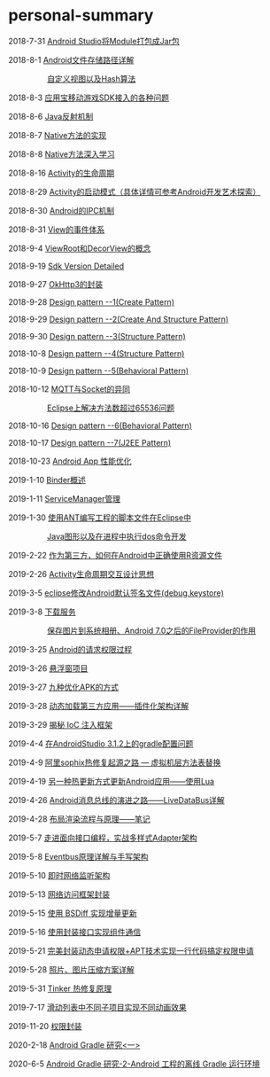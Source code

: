 # personal-summary
2018-7-31		<a href="https://github.com/Leezps/personal-summary/blob/master/2018-7-31/2018-7-31(Module%20change%20into%20Jar%20file).md">Android Studio将Module打包成Jar包</a>

2018-8-1		<a href="https://github.com/Leezps/personal-summary/blob/master/2018-8-1/2018-8-1(Android%20device%20and%20sdcard%20paths%20details).md">Android文件存储路径详解</a>

&emsp;&emsp;&emsp;&emsp;&emsp;<a href="https://github.com/Leezps/personal-summary/blob/master/2018-8-1/2018-8-1(Blog%20scan%20summary).md">自定义视图以及Hash算法</a>

2018-8-3		<a href="https://github.com/Leezps/personal-summary/blob/master/2018-8-3/2018-8-3(Eclipse%20various%20question%20about%20YSDK).md">应用宝移动游戏SDK接入的各种问题</a>

2018-8-6		<a href="https://github.com/Leezps/personal-summary/blob/master/2018-8-6/2018-8-6(Blog%20scan%20summary).md">Java反射机制</a>

2018-8-7		<a href="https://github.com/Leezps/personal-summary/blob/master/2018-8-7/2018-8-7(How%20to%20implement%20the%20native%20method).md">Native方法的实现</a>

2018-8-8		<a href="https://github.com/Leezps/personal-summary/blob/master/2018-8-8/2018-8-8(Native%20method%20in-depth%20study).md">Native方法深入学习</a>

2018-8-16		<a href="https://github.com/Leezps/personal-summary/blob/master/2018-8-16/2018-8-16(Activity%20life%20cycle).md">Activity的生命周期</a>

2018-8-29		<a href="https://github.com/Leezps/personal-summary/blob/master/2018-8-29/2018-8-29(Activity%20Launch%20Mode).md">Activity的启动模式（具体详情可参考Android开发艺术探索）</a>

2018-8-30		<a href="https://github.com/Leezps/personal-summary/blob/master/2018-8-30/2018-8-30(Android%20IPC%20Mechanism).md">Android的IPC机制</a>

2018-8-31		<a href="https://github.com/Leezps/personal-summary/blob/master/2018-8-31/2018-8-31(View%20Event%20System).md">View的事件体系</a>

2018-9-4		<a href="https://github.com/Leezps/personal-summary/blob/master/2018-9-4/2018-9-4(First%20known%20working%20principle%20of%20view).md">ViewRoot和DecorView的概念</a>

2018-9-19		<a href="https://github.com/Leezps/personal-summary/blob/master/2018-9-19/2018-9-19(Sdk%20Version%20Detailed).md">Sdk Version Detailed</a>

2018-9-27		<a href="https://github.com/Leezps/personal-summary/blob/master/2018-9-27/2018-9-27(The%20problems%20of%20encapsulating%20okHttp).md">OkHttp3的封装</a>

2018-9-28		<a href="https://github.com/Leezps/personal-summary/blob/master/2018-9-28/2018-9-28(Design%20pattern%20--1).md">Design pattern --1(Create Pattern)</a>

2018-9-29		<a href="https://github.com/Leezps/personal-summary/blob/master/2018-9-29/2018-9-29(Design%20pattern%20--2).md">Design pattern --2(Create And Structure Pattern)</a>

2018-9-30		<a href="https://github.com/Leezps/personal-summary/blob/master/2018-9-30/2018-9-30(Design%20pattern%20--3).md">Design pattern --3(Structure Pattern)</a>

2018-10-8		<a href="https://github.com/Leezps/personal-summary/blob/master/2018-10-8/2018-10-8(Design%20pattern%20--4).md">Design pattern --4(Structure Pattern)</a>

2018-10-9		<a href="https://github.com/Leezps/personal-summary/blob/master/2018-10-9/2018-10-9(Design%20pattern%20--5).md">Design pattern --5(Behavioral Pattern)</a>

2018-10-12		<a href="https://github.com/Leezps/personal-summary/blob/master/2018-10-12/2018-10-12(The%20similarities%20and%20differences%20of%20MQTT%20and%20Socket).md">MQTT与Socket的异同</a>

&emsp;&emsp;&emsp;&emsp;&emsp;<a href="https://github.com/Leezps/personal-summary/blob/master/2018-10-12/2018-10-12(The%20number%20of%20solutions%20on%20eclipse%20exceeds%2065536).md">Eclipse上解决方法数超过65536问题</a>
				
2018-10-16		<a href="https://github.com/Leezps/personal-summary/blob/master/2018-10-16/2018-10-16(Design%20pattern%20--6).md">Design pattern --6(Behavioral Pattern)</a>

2018-10-17		<a href="https://github.com/Leezps/personal-summary/blob/master/2018-10-17/2018-10-17(Design%20pattern%20--7).md">Design pattern --7(J2EE Pattern)</a>

2018-10-23		<a href="https://github.com/Leezps/personal-summary/blob/master/2018-10-23/2018-10-23(Android%20App%20Performance%20optimization).md">Android App 性能优化</a>

2019-1-10		<a href="https://github.com/Leezps/personal-summary/blob/master/2019-1-10/2019-1-10(Overview%20of%20the%20binder).md">Binder概述</a>

2019-1-11		<a href="https://github.com/Leezps/personal-summary/blob/master/2019-1-11/2019-1-11(ServiceManager%20Manager).md">ServiceManager管理</a>

2019-1-30		<a href="https://github.com/Leezps/personal-summary/blob/master/2019-1-30/2019-1-30(Use%20ant%20to%20write%20scripts%20for%20Android%20projects%20in%20eclipse).md">使用ANT编写工程的脚本文件在Eclipse中</a>

&emsp;&emsp;&emsp;&emsp;&emsp;<a href="https://github.com/Leezps/personal-summary/blob/master/2019-1-30/2019-1-30(Java%20graphics%20and%20process%20execution%20dos%20command%20development).md">Java图形以及在进程中执行dos命令开发</a>

2019-2-22		<a href="https://github.com/Leezps/personal-summary/blob/master/2019-2-22/2019-2-22(How%20to%20properly%20use%20R%20resource%20files%20as%20a%20third%20party).md">作为第三方，如何在Android中正确使用R资源文件</a>

2019-2-26		<a href="https://github.com/Leezps/personal-summary/blob/master/2019-2-26/2019-2-26(Activity%20life%20cycle%20interaction%20design).md">Activity生命周期交互设计思想</a>

2019-3-5		<a href="https://github.com/Leezps/personal-summary/blob/master/2019-3-5/2019-3-5(Eclipse%20to%20modify%20the%20Android%20default%20signature%20file).md">eclipse修改Android默认签名文件(debug.keystore)</a>

2019-3-8		<a href="https://github.com/Leezps/personal-summary/blob/master/2019-3-8/2019-3-8(All%20kinds%20of%20download%20Service).md">下载服务</a>

&emsp;&emsp;&emsp;&emsp;&emsp;<a href="https://github.com/Leezps/personal-summary/blob/master/2019-3-8/2019-3-8(Save%20image%20to%20system%20album%20And%20The%20role%20of%20FileProvider).md">保存图片到系统相册、Android 7.0之后的FileProvider的作用</a>
				
2019-3-25		<a href="https://github.com/Leezps/personal-summary/blob/master/2019-3-25/2019-3-25(Request%20permission%20process%20of%20Android).md">Android的请求权限过程</a>
				
2019-3-26		<a href="https://github.com/Leezps/personal-summary/blob/master/2019-3-26/2019-3-26(Floating%20window%20project).md">悬浮窗项目</a>

2019-3-27		<a href="https://github.com/Leezps/personal-summary/blob/master/2019-3-27/2019-3-27(Nine%20ways%20to%20optimize%20your%20APK).md">九种优化APK的方式</a>

2019-3-28		<a href="https://github.com/Leezps/personal-summary/blob/master/2019-3-28/2019-3-28(Dynamic%20loading%20of%20third-party%20applications%20-%20detailed%20pluginization%20architecture).md">动态加载第三方应用——插件化架构详解</a>

2019-3-29		<a href="https://github.com/Leezps/personal-summary/blob/master/2019-3-29/2019-3-29(Uncover%20the%20secret%20of%20the%20IOC%20injection%20framework).md">揭秘 IoC 注入框架</a>

2019-4-4		<a href="https://github.com/Leezps/personal-summary/blob/master/2019-4-4/2019-4-4(Gradle%20configuration%20issue%20on%20AndroidStudio%203.1.2).md">在AndroidStudio 3.1.2上的gradle配置问题</a>	

2019-4-9		<a href="https://github.com/Leezps/personal-summary/blob/master/2019-4-9/2019-4-9(Ali%20Sophix%20heat%20repair%20origin%20path%20-%20virtual%20machine%20layer%20method%20table%20replacement).md">阿里sophix热修复起源之路 — 虚拟机层方法表替换</a>	

2019-4-19		<a href="https://github.com/Leezps/personal-summary/blob/master/2019-4-19/2019-4-19(Another%20way%20to%20hot%20update%20your%20Android%20application-%20use%20Lua).md">另一种热更新方式更新Android应用——使用Lua</a>	

2019-4-26		<a href="https://github.com/Leezps/personal-summary/blob/master/2019-4-26/2019-4-26(The%20evolution%20of%20Android%20message%20bus--LiveData%20Bus).md">Android消息总线的演进之路——LiveDataBus详解</a>	

2019-4-28		<a href="https://github.com/Leezps/personal-summary/blob/master/2019-4-28/2019-4-28(Layout%20rendering%20process%20and%20principle%E2%80%94%E2%80%94notes).md">布局渲染流程与原理——笔记</a>

2019-5-7		<a href="https://github.com/Leezps/personal-summary/blob/master/2019-5-7/2019-5-7(Into%20the%20interface-oriented%20programming%2C%20combat%20multi-style%20Adapter%20architecture).md">走进面向接口编程，实战多样式Adapter架构</a>

2019-5-8		<a href="https://github.com/Leezps/personal-summary/blob/master/2019-5-8/2019-5-8(Eventbus%20principle%20and%20handwriting%20architecture).md">Eventbus原理详解与手写架构</a>

2019-5-10		<a href="https://github.com/Leezps/personal-summary/blob/master/2019-5-10/2019-5-10(Instant%20network%20listening%20framework).md">即时网络监听架构</a>	

2019-5-13		<a href="https://github.com/Leezps/personal-summary/blob/master/2019-5-13/2019-5-13(Network%20access%20framework).md">网络访问框架封装</a>

2019-5-15		<a href="https://github.com/Leezps/personal-summary/blob/master/2019-5-15/2019-5-15(Incremental%20updates%20using%20BSDiff).md">使用 BSDiff 实现增量更新</a>

2019-5-16		<a href="https://github.com/Leezps/personal-summary/blob/master/2019-5-16/2019-5-16(Component%20communication%20using%20a%20packaged%20interface).md">使用封装接口实现组件通信</a>	

2019-5-21		<a href="https://github.com/Leezps/personal-summary/blob/master/2019-5-21/2019-5-21(Perfect%20package%20dynamic%20application%20permission%20%2B%20APT%20technology%20to%20achieve%20a%20line%20of%20code%20to%20obtain%20permission%20application).md">完美封装动态申请权限+APT技术实现一行代码搞定权限申请</a>	

2019-5-28		<a href="https://github.com/Leezps/personal-summary/blob/master/2019-5-28/2019-5-28(Detailed%20photo%20and%20image%20compression%20scheme).md">照片、图片压缩方案详解</a>

2019-5-31		<a href="https://github.com/Leezps/personal-summary/blob/master/2019-5-31/2019-5-31(The%20hot%20repair%20principle%20of%20Tinker).md">Tinker 热修复原理</a>

2019-7-17		<a href="https://github.com/Leezps/personal-summary/blob/master/2019-7-17/2019-7-17(Animated%20frame%20for%20sliding%20list%20subprojects).md">滑动列表中不同子项目实现不同动画效果</a>

2019-11-20		<a href="https://github.com/Leezps/personal-summary/blob/master/2019-11-20/2019-11-20(Package%20request%20permissions).md">权限封装</a>

2020-2-18               <a href="https://github.com/Leezps/personal-summary/blob/master/2020-2-18/2020-2-18(Android%20Gradle%20research-1).md">Android Gradle 研究<一></a>

2020-6-5		<a href="https://github.com/Leezps/personal-summary/blob/master/2020-6-5/2020-6-5(Android%20Gradle%20research-2-Offline%20Gradle%20running%20environment%20of%20Android%20project).md">Android Gradle 研究-2-Android 工程的离线 Gradle 运行环境</a>
